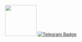 <div id="badges">
  <img src="https://media.giphy.com/media/M9gbBd9nbDrOTu1Mqx/giphy.gif" width="100"/>
  <a href="your-telegram-url">
    <img src="https://img.shields.io/badge/TELEGRAM-blue?logo=telegram&logoColor=white" alt="Telegram Badge"/>
  </a>
</div>
